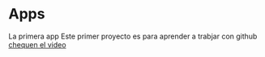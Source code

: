 # Apps
La primera app
Este primer proyecto es para aprender a trabjar con github
[chequen el video](https://youtu.be/uImAmki-J38)
